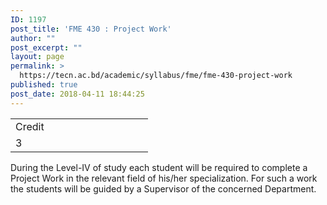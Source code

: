 ```yaml
---
ID: 1197
post_title: 'FME 430 : Project Work'
author: ""
post_excerpt: ""
layout: page
permalink: >
  https://tecn.ac.bd/academic/syllabus/fme/fme-430-project-work
published: true
post_date: 2018-04-11 18:44:25
---
```

<table width="0">
<tbody>
<tr>
<td width="204">Credit</td>
</tr>
<tr>
<td width="204">3</td>
</tr>
</tbody>
</table>
During the Level-IV of study each student will be required to complete a Project Work in the relevant field of his/her specialization. For such a work the students will be guided by a Supervisor of the concerned Department.